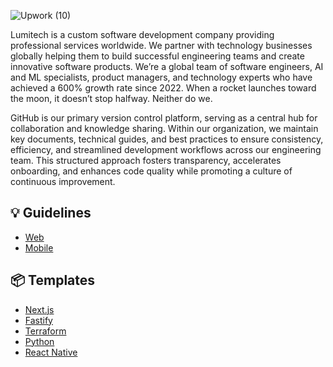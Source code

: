 ![Upwork (10)](https://github.com/user-attachments/assets/a5f35044-8dab-4061-bf10-3f795c9837bb)

Lumitech is a custom software development company providing professional services worldwide. We partner with technology businesses globally helping them to build successful engineering teams and create innovative software products.
We’re a global team of software engineers, AI and ML specialists, product managers, and technology experts who have achieved a 600% growth rate since 2022. When a rocket launches toward the moon, it doesn’t stop halfway. Neither do we.

GitHub is our primary version control platform, serving as a central hub for collaboration and knowledge sharing. Within our organization, we maintain key documents, technical guides, and best practices to ensure consistency, efficiency, and streamlined development workflows across our engineering team. This structured approach fosters transparency, accelerates onboarding, and enhances code quality while promoting a culture of continuous improvement.

## 💡 Guidelines
- [Web](https://www.lumitech.co/Web-Guidelines-5a622d0c4d4d44bfb8b41a5fbbfd6e35)
- [Mobile](https://www.lumitech.co/Mobile-Guidelines-1132b58051d580f48193c7733be48ac3)

## 📦 Templates
- [Next.js](https://github.com/lumitech-co/lumitech-react-nextjs-template)
- [Fastify](https://github.com/lumitech-co/lumitech-node-fastify-template)
- [Terraform](https://github.com/lumitech-co/lumitech-terraform-template)
- [Python](https://github.com/lumitech-co/lumitech-python-template)
- [React Native](https://github.com/lumitech-co/lumitech-react-native-template)
